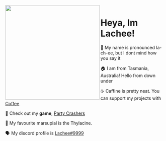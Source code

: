 <img align="left" src="https://d.lu.je/avatar/lachee?size=2048" width=300>

# Heya, Im Lachee!
 
 💬 My name is pronounced la-ch-ee, but I dont mind how you say it
 
 🏠 I am from Tasmania, Australia! Hello from down under
  
 ☕ Caffine is pretty neat. You can support my projects with [Coffee](https://ko-fi.com/lachee)
  
 🚗 Check out my **game**, [Party Crashers](http://www.partycrashersgame.com/)
 
 🐅 My favourite marsupial is the Thylacine.
 
 🗣 My discord profile is [Lachee#9999](https://discord.com/users/130973321683533824)
 
<!-- Moomin Sip by [WiittyUsername](https://www.youtube.com/watch?v=tozUcjXGe0w) -->
<!-- avatar by [Mag Ho](https://twitter.com/Mag_ho/status/1356543668912496641) -->

<!---
oh you found my notes... you are nosy aint ya.

Well while you are here, check out my twitter! https://twitter.com/Lachee_
I share a lot of cool game stuff and art on it

Highlight this in Discord API server and I will give you a pat or something. Im Lachee#9999.

--->

<!--
<hr>
**Hacktober Notice**

I will _not_ be accepting "spelling and grammar" changes for any of my repositories during this month. 
Its my opinion that Hacktober is here to encourage useful collaberation and contribution too projects. While spelling corrections are useful, I feel that they are not in the spirit of hacktoberfest and are done "just to get free stuff".
-->
